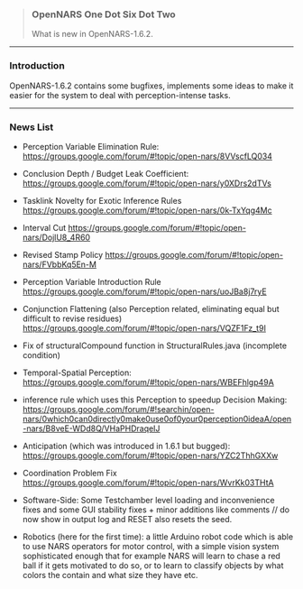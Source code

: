 > ### OpenNARS One Dot Six Dot Two  
> What is new in OpenNARS-1.6.2.

***

### Introduction

OpenNARS-1.6.2 contains some bugfixes, implements some ideas to make it easier for the system to deal with perception-intense tasks.

***

### News List

* Perception Variable Elimination Rule: https://groups.google.com/forum/#!topic/open-nars/8VVscfLQ034
* Conclusion Depth / Budget Leak Coefficient: https://groups.google.com/forum/#!topic/open-nars/y0XDrs2dTVs
* Tasklink Novelty for Exotic Inference Rules https://groups.google.com/forum/#!topic/open-nars/0k-TxYqg4Mc
* Interval Cut https://groups.google.com/forum/#!topic/open-nars/DojlU8_4R60
* Revised Stamp Policy https://groups.google.com/forum/#!topic/open-nars/FVbbKq5En-M
* Perception Variable Introduction Rule https://groups.google.com/forum/#!topic/open-nars/uoJBa8j7ryE
* Conjunction Flattening (also Perception related, eliminating equal but difficult to revise residues) https://groups.google.com/forum/#!topic/open-nars/VQZF1Fz_t9I
* Fix of structuralCompound function in StructuralRules.java (incomplete condition)
* Temporal-Spatial Perception: https://groups.google.com/forum/#!topic/open-nars/WBEFhlgp49A
* inference rule which uses this Perception to speedup Decision Making: https://groups.google.com/forum/#!searchin/open-nars/0which0can0directly0make0use0of0your0perception0ideaA/open-nars/B8veE-WDd8Q/VHaPHDraqeIJ
* Anticipation (which was introduced in 1.6.1 but bugged): https://groups.google.com/forum/#!topic/open-nars/YZC2ThhGXXw
* Coordination Problem Fix https://groups.google.com/forum/#!topic/open-nars/WvrKk03THtA

* Software-Side: Some Testchamber level loading and inconvenience fixes and some GUI stability fixes + minor additions like comments // do now show in output log and RESET also resets the seed.

* Robotics (here for the first time): a little Arduino robot code which is able to use NARS operators for motor control, with a simple vision system sophisticated enough that for example NARS will learn to chase a red ball if it gets motivated to do so, or to learn to classify objects by what colors the contain and what size they have etc.